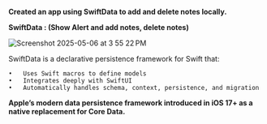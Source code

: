 
**Created an app using SwiftData to add and delete notes locally.**

**SwiftData : (Show Alert and add notes, delete notes)**


![Screenshot 2025-05-06 at 3 55 22 PM](https://github.com/user-attachments/assets/d1f211a2-3230-4553-87af-c4dc966da155)


 SwiftData is a declarative persistence framework for Swift that:

	•	Uses Swift macros to define models
	•	Integrates deeply with SwiftUI
	•	Automatically handles schema, context, persistence, and migration

**Apple’s modern data persistence framework introduced in iOS 17+ as a native replacement for Core Data.**
